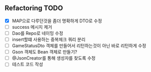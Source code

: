 ## Refactoring TODO

- [x] MAP으로 다루던것을 좀더 명확하게 DTO로 수정
- [ ] success 메시지 제거
- [ ] Dao를 Repo로 네이밍 수정
- [ ] insert할떄 사용하는 중복체크 쿼리 분리
- [ ] GameStatusDto 객체를 만들어서 리턴하는것이 아닌 바로 리턴하게 수정
- [ ] Gson 객체도 Bean 객체로 만들기?
- [ ] @JsonCreator를 통해 생성자를 찾도록 수정
- [ ] 테스트 코드 작성